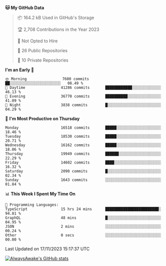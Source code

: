<!--START_SECTION:waka-->
**🐱 My GitHub Data** 

> 📦 164.2 kB Used in GitHub's Storage 
 > 
> 🏆 2,708 Contributions in the Year 2023
 > 
> 🚫 Not Opted to Hire
 > 
> 📜 26 Public Repositories 
 > 
> 🔑 10 Private Repositories 
 > 
**I'm an Early 🐤** 

```text
🌞 Morning                7600 commits        ██░░░░░░░░░░░░░░░░░░░░░░░   08.49 % 
🌆 Daytime                41286 commits       ████████████░░░░░░░░░░░░░   46.13 % 
🌃 Evening                36770 commits       ██████████░░░░░░░░░░░░░░░   41.09 % 
🌙 Night                  3838 commits        █░░░░░░░░░░░░░░░░░░░░░░░░   04.29 % 
```
📅 **I'm Most Productive on Thursday** 

```text
Monday                   16518 commits       █████░░░░░░░░░░░░░░░░░░░░   18.46 % 
Tuesday                  18530 commits       █████░░░░░░░░░░░░░░░░░░░░   20.71 % 
Wednesday                16162 commits       █████░░░░░░░░░░░░░░░░░░░░   18.06 % 
Thursday                 19949 commits       ██████░░░░░░░░░░░░░░░░░░░   22.29 % 
Friday                   14602 commits       ████░░░░░░░░░░░░░░░░░░░░░   16.32 % 
Saturday                 2090 commits        █░░░░░░░░░░░░░░░░░░░░░░░░   02.34 % 
Sunday                   1643 commits        ░░░░░░░░░░░░░░░░░░░░░░░░░   01.84 % 
```


📊 **This Week I Spent My Time On** 

```text
💬 Programming Languages: 
TypeScript               15 hrs 24 mins      ████████████████████████░   94.81 % 
GraphQL                  48 mins             █░░░░░░░░░░░░░░░░░░░░░░░░   04.95 % 
JSON                     2 mins              ░░░░░░░░░░░░░░░░░░░░░░░░░   00.24 % 
Other                    0 secs              ░░░░░░░░░░░░░░░░░░░░░░░░░   00.00 % 
```


 Last Updated on 17/11/2023 15:17:37 UTC
<!--END_SECTION:waka-->

[![AlwaysAwake's GitHub stats](https://github-readme-stats.vercel.app/api?username=AlwaysAwake&show_icons=true&theme=github_dark&count_private=true)](https://github.com/AlwaysAwake/AlwaysAwake)
